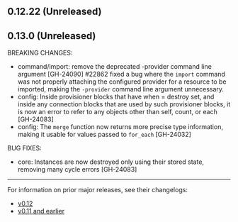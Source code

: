 ## 0.12.22 (Unreleased)
## 0.13.0 (Unreleased)

BREAKING CHANGES:

* command/import: remove the deprecated -provider command line argument [GH-24090]
#22862 fixed a bug where the `import` command was not properly attaching the configured provider for a resource to be imported, making the `-provider` command line argument unnecessary. 
* config: Inside provisioner blocks that have when = destroy set, and inside any connection blocks that are used by such provisioner blocks, it is now an error to refer to any objects other than self, count, or each [GH-24083]
* config: The `merge` function now returns more precise type information, making it usable for values passed to `for_each` [GH-24032]


BUG FIXES: 
* core: Instances are now destroyed only using their stored state, removing many cycle errors [GH-24083]

---
For information on prior major releases, see their changelogs:

* [v0.12](https://github.com/hashicorp/terraform/blob/v0.12/CHANGELOG.md)
* [v0.11 and earlier](https://github.com/hashicorp/terraform/blob/v0.11/CHANGELOG.md)
